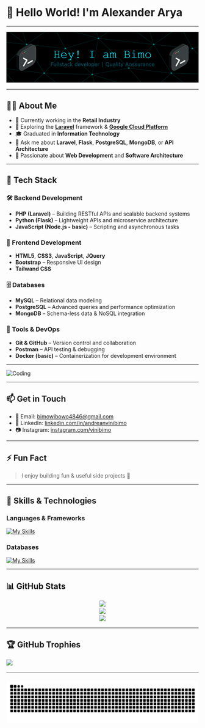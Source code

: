 # 👋 Hello World! I'm Alexander Arya

---

![Alexander Arya Banner](github-header-image.png)

---

## 👨‍💻 About Me

- 🔭 Currently working in the **Retail Industry**
- 🌱 Exploring the [**Laravel**](https://laravel.com/) framework & [**Google Cloud Platform**](https://www.googleadservices.com/pagead/aclk?sa=L&ai=DChsSEwi3o6b9gOWOAxVYqmYCHZZUOMUYACICCAEQABoCc20&co=1&ase=2&gclid=Cj0KCQjwhafEBhCcARIsAEGZEKK41s7R3Q6JOZ-5uR4Gi77PnHCr2b67A-VCVlgz7oNTrMsqVF3UT8YaAmeQEALw_wcB&ohost=www.google.com&cid=CAESV-D2f9DX1HFP8gBoOLT0nwIm8k1yG3jRwmd34cKzz1toM0AQtgI1OVk7kggNT8Qsp2Rv5uqtOjGBoR8V4BQDv9MSdH6EcVQWKduytmh8KWrmrRoPhmmMig&category=acrcp_v1_45&sig=AOD64_1qg4vNGYlmDmXaifUCcvZvcBTfjg&q&nis=4&adurl&ved=2ahUKEwjsuKH9gOWOAxUvxzgGHawuL20Q0Qx6BAgJEAE)
- 🎓 Graduated in **Information Technology**
- 💬 Ask me about **Laravel**, **Flask**, **PostgreSQL**, **MongoDB**, or **API Architecture**
- 🧠 Passionate about **Web Development** and **Software Architecture**

---

## 🚀 Tech Stack

### 🛠️ Backend Development

- **PHP (Laravel)** – Building RESTful APIs and scalable backend systems
- **Python (Flask)** – Lightweight APIs and microservice architecture
- **JavaScript (Node.js - basic)** – Scripting and asynchronous tasks

### 🎨 Frontend Development

- **HTML5**, **CSS3**, **JavaScript**, **JQuery**
- **Bootstrap** – Responsive UI design
- **Tailwand CSS**

### 🗄️ Databases

- **MySQL** – Relational data modeling
- **PostgreSQL** – Advanced queries and performance optimization
- **MongoDB** – Schema-less data & NoSQL integration

### 🧰 Tools & DevOps

- **Git & GitHub** – Version control and collaboration
- **Postman** – API testing & debugging
- **Docker (basic)** – Containerization for development environment

---

![Coding](https://media2.giphy.com/media/v1.Y2lkPTc5MGI3NjExczBuMXltYnBpZnU1OTlzZHB6emRsbDFzdnc2OW1yanY3cmt2MTJ4eCZlcD12MV9pbnRlcm5hbF9naWZfYnlfaWQmY3Q9Zw/scZPhLqaVOM1qG4lT9/giphy.gif)

---

## 📫 Get in Touch

- 📧 Email: [bimowibowo4846@gmail.com](mailto:bimowibowo4846@gmail.com)
- 💼 LinkedIn: [linkedin.com/in/andreanvinibimo](https://www.linkedin.com/in/andreanvinibimo/)
- 📷 Instagram: [instagram.com/vinibimo](https://www.instagram.com/vinibimo/)

---

## ⚡ Fun Fact

> I enjoy building fun & useful side projects 🚀

---

## 🧠 Skills & Technologies

### Languages & Frameworks

[![My Skills](https://skillicons.dev/icons?i=js,jquery,css,bootstrap,html,python,flask,php,tailwind,laravel,java,vite)](https://skillicons.dev)

### Databases

[![My Skills](https://skillicons.dev/icons?i=mongodb,postgres,mysql,firebase)](https://skillicons.dev)

---

## 📊 GitHub Stats

<div align="center">

  <img src="https://github-readme-stats.vercel.app/api?username=AlexanderArya&theme=dark&hide_border=false&include_all_commits=false&count_private=true" />
  <br>
  <img src="https://nirzak-streak-stats.vercel.app/?user=AlexanderArya&theme=dark&hide_border=false" />
  <br>
  <img src="https://github-readme-stats.vercel.app/api/top-langs/?username=AlexanderArya&theme=dark&hide_border=false&layout=compact" />

</div>

---

## 🏆 GitHub Trophies

![](https://github-profile-trophy.vercel.app/?username=AlexanderArya&theme=radical&no-frame=false&no-bg=true&margin-w=4)

---

###

<img src="https://raw.githubusercontent.com/AlexanderArya/AlexanderArya/output/snake.svg" alt="Snake animation" />

###
